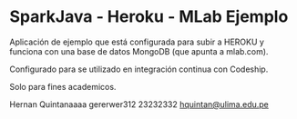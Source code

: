 # SparkJava - Heroku - MLab Ejemplo

Aplicación de ejemplo que está configurada para subir a HEROKU y funciona con una base de datos MongoDB (que apunta a mlab.com).

Configurado para se utilizado en integración continua con Codeship. 

Solo para fines academicos.

Hernan Quintanaaaa
gererwer312 23232332
hquintan@ulima.edu.pe
